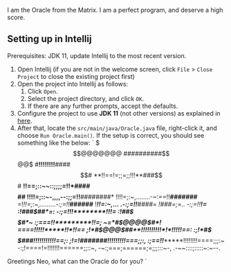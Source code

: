 I am the Oracle from the Matrix. I am a perfect program, and deserve a high score.

## Setting up in Intellij

Prerequisites: JDK 11, update Intellij to the most recent version.

1. Open Intellij (if you are not in the welcome screen, click `File` > `Close Project` to close the existing project first)
1. Open the project into Intellij as follows:
   1. Click `Open`.
   1. Select the project directory, and click `OK`.
   1. If there are any further prompts, accept the defaults.
1. Configure the project to use **JDK 11** (not other versions) as explained in [here](https://www.jetbrains.com/help/idea/sdk.html#set-up-jdk).
1. After that, locate the `src/main/java/Oracle.java` file, right-click it, and choose `Run Oracle.main()`. If the setup is correct, you should see something like the below:
`
              $$$@@@@@@@
         ##########$$$$$$@@$
       #**!!!!!!!!**####$$$$$$#
     **!!==!=;;=;;!!!**###$$$$$$#
    **!!==;::~~::;;;;=!!*####$$$$##
   !!!!=;::~-,,,,--:;;=!!**########*
  !!!!=;:~,........-~:==!!**#######**
 =!*!!=;:~,.........-:;=!!***######**
 !***!!=:~,...     .-:;=!!****####***=
 !*###**=;=..       -:;=!!**********!=
:!*###$##*=:       -:;=!!!********!!!=
:!##$$$$$$#*~     :;===!!*********!!=;
~=*#$$@@@@$$#*! ====!!!!!*****!!*!!==
 ;!*#$$@@@$$##**!!!!!!!!!!*!*!!!!!==:
 :;!*#$$$$$$###******!!!!!!!!!!!==;:
  ;!=!*#######******!!!!!!!!!===;;:,
   :;==!!********!!!!!!!!====;;;:~
    -:;!====!=!!!!!!!======;;::~,
      -~:;===;======;=;;;:::~-,
        .-~~::::;:::::~:~--.

Greetings Neo, what can the Oracle do for you?
` 
